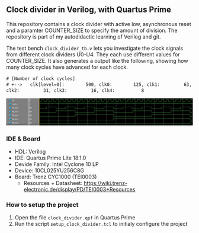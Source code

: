 ## Clock divider in Verilog, with Quartus Prime
This repository contains a clock divider with active low, asynchronous reset and a paramter COUNTER_SIZE to specify the amount of division.
The repository is part of my autodidactic learning of Verilog and git.

The test bench `clock_divider_tb.v` lets you investigate the clock signals from different clock dividers U0-U4. They each use different values for COUNTER_SIZE.
It also generates a output like the following, showing how many clock cycles have advanced for each clock.

```
# [Number of clock cycles]
# +-->	 clk[level=0]:        500, clk0:        125, clk1:         63, clk2:         31, clk3:         16, clk4:          8
```

![Wave View](/clock_divider_tb_waves.JPG?raw=true "ModelSim wave view of the divided clock signals coming from U0-U4.")



### IDE & Board
- HDL: Verilog
- IDE: Quartus Prime Lite 18.1.0
- Devide Family: Intel Cyclone 10 LP
- Device: 10CL025YU256C8G
- Board: Trenz CYC1000 (TEI0003)
  - Resources + Datasheet: https://wiki.trenz-electronic.de/display/PD/TEI0003+Resources

### How to setup the project
1. Open the file `clock_divider.qpf` in Quartus Prime
2. Run the script `setup_clock_divider.tcl` to initialy configure the project
